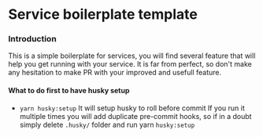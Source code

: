 # Service boilerplate template

### Introduction
This is a simple boilerplate for services, you will find several feature that will help you get running with your service. It is far from perfect, so don't make any hesitation to make PR with your improved and usefull feature.

#### What to do first to have husky setup
* `yarn husky:setup`
It will setup husky to roll before commit
If you run it multiple times you will add duplicate pre-commit hooks, so if in a doubt simply delete `.husky/` folder and run yarn `husky:setup`

